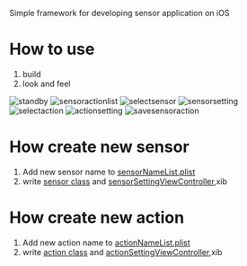 Simple framework for developing sensor application on iOS

# How to use

1. build
2. look and feel

![standby](https://raw.githubusercontent.com/oubakiou/openSensorAppIos/master/readmeImages/standby.jpg)
![sensoractionlist](https://raw.githubusercontent.com/oubakiou/openSensorAppIos/master/readmeImages/sensoractionlist.jpg)
![selectsensor](https://raw.githubusercontent.com/oubakiou/openSensorAppIos/master/readmeImages/selectsensor.jpg)
![sensorsetting](https://raw.githubusercontent.com/oubakiou/openSensorAppIos/master/readmeImages/sensorsetting.jpg)
![selectaction](https://raw.githubusercontent.com/oubakiou/openSensorAppIos/master/readmeImages/selectaction.jpg)
![actionsetting](https://raw.githubusercontent.com/oubakiou/openSensorAppIos/master/readmeImages/actionsetting.jpg)
![savesensoraction](https://raw.githubusercontent.com/oubakiou/openSensorAppIos/master/readmeImages/savesensoraction.jpg)

# How create new sensor

1. Add new sensor name to [sensorNameList.plist](https://github.com/oubakiou/openSensorAppIos/blob/master/sensorNameList.plist)
2. write [sensor class](https://github.com/oubakiou/openSensorAppIos/blob/master/openSensorApp/Sensor/Proximity.swift) and [sensorSettingViewController](https://github.com/oubakiou/openSensorAppIos/blob/master/openSensorApp/Sensor/ProximitySettingViewController.swift),xib

# How create new action

1. Add new action name to [actionNameList.plist](https://github.com/oubakiou/openSensorAppIos/blob/master/actionNameList.plist)
2. write [action class](https://github.com/oubakiou/openSensorAppIos/blob/master/openSensorApp/Action/OpenUrl.swift) and [actionSettingViewController](https://github.com/oubakiou/openSensorAppIos/blob/master/openSensorApp/Action/OpenUrlSettingViewController.swift),xib
